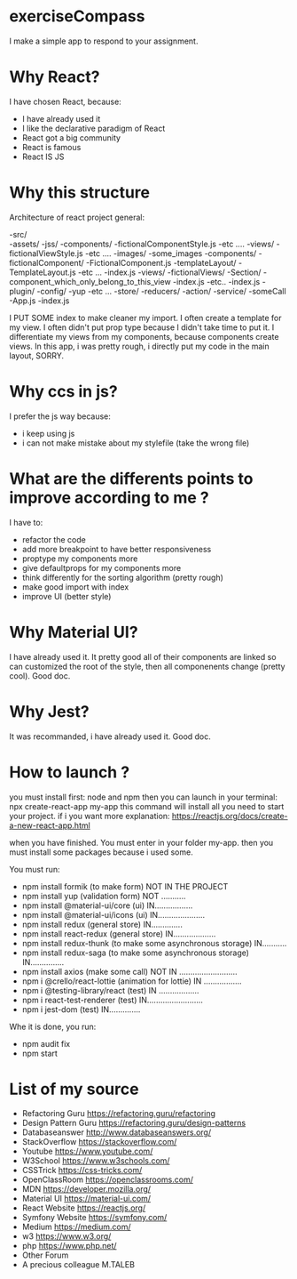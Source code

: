 # exerciseCompass
I make a simple app to respond to your assignment.

# Why React?
I have chosen React, because:
- I have already used it
- I like the declarative paradigm of React 
- React got a big community
- React is famous
- React IS JS

# Why this structure
Architecture of react project general:


-src/  
    -assets/
      -jss/
        -components/
          -fictionalComponentStyle.js
          -etc ....
        -views/
          -fictionalViewStyle.js
          -etc ....
      -images/
        -some_images
    -components/
      -fictionalComponent/
        -FictionalComponent.js
      -templateLayout/
        -TemplateLayout.js
      -etc ...
      -index.js
    -views/
      -fictionalViews/
        -Section/
          -component_which_only_belong_to_this_view
        -index.js
      -etc..
      -index.js
    -plugin/
      -config/
      -yup
      -etc ...
    -store/
      -reducers/
      -action/
    -service/
      -someCall
    -App.js
    -index.js
    
I PUT SOME index to make cleaner my import.
I often create a template for my view.
I often didn't put prop type because I didn't take time to put it.
I differentiate my views from my components, because components create views. In this app, i was pretty rough, i directly put my code in the main layout, SORRY.

# Why ccs in js?
I prefer the js way because:
 - i keep using js
 - i can not make mistake about my stylefile (take the wrong file)

# What are the differents points to improve according to me ?
I have to:
- refactor the code
- add more breakpoint to have better responsiveness
- proptype my components more
- give defaultprops for my components more
- think differently for the sorting algorithm (pretty rough)
- make good import with index
- improve UI (better style)

# Why Material UI?
I have already used it.
It pretty good all of their components are linked so can customized the root of the style, then all componenents change (pretty cool).
Good doc.

# Why Jest?
It was recommanded, i have already used it. Good doc.

# How to launch ?
you must install first: node and npm
then you can launch in your terminal: npx create-react-app my-app
this command will install all you need to start your project.
if i you want more explanation:
https://reactjs.org/docs/create-a-new-react-app.html

when you have finished. You must enter in your folder my-app.
then you must install some packages because i used some.

You must run:
  - npm install formik (to make form)                            NOT IN THE PROJECT
  - npm install yup (validation form)                            NOT ...........
  - npm install @material-ui/core (ui)                           IN.................
  - npm install @material-ui/icons (ui)                          IN.....................
  - npm install redux (general store)                            IN..............
  - npm install react-redux (general store)                      IN...................
  - npm install redux-thunk (to make some asynchronous storage)  IN...........
  - npm install redux-saga (to make some asynchronous storage)   IN...............
  - npm install axios (make some call)                           NOT IN ..........................
  - npm i @crello/react-lottie (animation for lottie)            IN .................
  - npm i @testing-library/react (test)                          IN ..................
  - npm i react-test-renderer  (test)                            IN.........................
  - npm i jest-dom   (test)                                      IN..............
  
Whe it is done, you run: 
 - npm audit fix
 - npm start

# List of my source
- Refactoring Guru      https://refactoring.guru/refactoring
- Design Pattern Guru   https://refactoring.guru/design-patterns
- Databaseanswer        http://www.databaseanswers.org/
- StackOverflow         https://stackoverflow.com/
- Youtube               https://www.youtube.com/
- W3School              https://www.w3schools.com/
- CSSTrick              https://css-tricks.com/
- OpenClassRoom         https://openclassrooms.com/
- MDN                   https://developer.mozilla.org/
- Material UI           https://material-ui.com/
- React Website         https://reactjs.org/
- Symfony Website       https://symfony.com/
- Medium                https://medium.com/
- w3                    https://www.w3.org/
- php                   https://www.php.net/
- Other Forum
- A precious colleague M.TALEB

